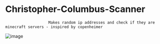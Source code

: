 # Christopher-Columbus-Scanner
                       Makes random ip addresses and check if they are minecraft servers - inspired by copenheimer
![image](https://user-images.githubusercontent.com/82312581/196285690-d62e6732-1dd3-4ce8-9964-e516168beffa.png)
